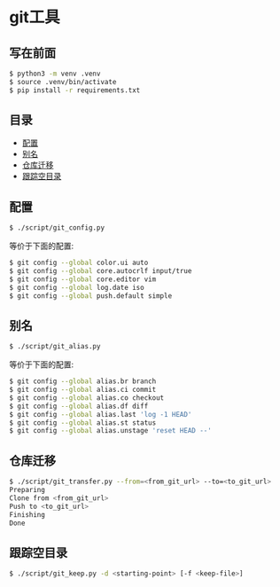 # git工具

## 写在前面

```sh
$ python3 -m venv .venv
$ source .venv/bin/activate
$ pip install -r requirements.txt
```

## 目录

-   [配置](#配置)
-   [别名](#别名)
-   [仓库迁移](#仓库迁移)
-   [跟踪空目录](#跟踪空目录)

## 配置

```sh
$ ./script/git_config.py
```

等价于下面的配置:

```sh
$ git config --global color.ui auto
$ git config --global core.autocrlf input/true
$ git config --global core.editor vim
$ git config --global log.date iso
$ git config --global push.default simple
```

## 别名

```sh
$ ./script/git_alias.py
```

等价于下面的配置:

```sh
$ git config --global alias.br branch
$ git config --global alias.ci commit
$ git config --global alias.co checkout
$ git config --global alias.df diff
$ git config --global alias.last 'log -1 HEAD'
$ git config --global alias.st status
$ git config --global alias.unstage 'reset HEAD --'
```

## 仓库迁移

```sh
$ ./script/git_transfer.py --from=<from_git_url> --to=<to_git_url>
Preparing
Clone from <from_git_url>
Push to <to_git_url>
Finishing
Done
```

## 跟踪空目录

```sh
$ ./script/git_keep.py -d <starting-point> [-f <keep-file>]
```
